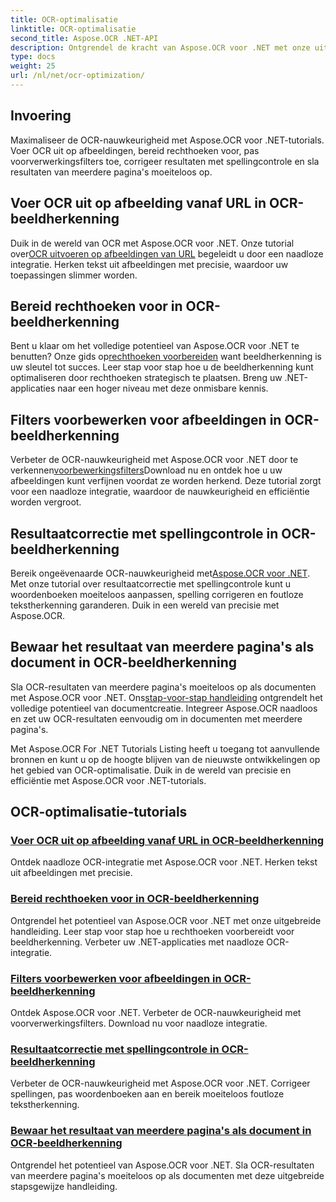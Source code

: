 ```yaml
---
title: OCR-optimalisatie
linktitle: OCR-optimalisatie
second_title: Aspose.OCR .NET-API
description: Ontgrendel de kracht van Aspose.OCR voor .NET met onze uitgebreide tutorials. Of u nu een doorgewinterde ontwikkelaar of een beginner bent, deze handleidingen zullen uw OCR-spel naar een hoger niveau tillen.
type: docs
weight: 25
url: /nl/net/ocr-optimization/
---
```

## Invoering

Maximaliseer de OCR-nauwkeurigheid met Aspose.OCR voor .NET-tutorials. Voer OCR uit op afbeeldingen, bereid rechthoeken voor, pas voorverwerkingsfilters toe, corrigeer resultaten met spellingcontrole en sla resultaten van meerdere pagina's moeiteloos op.


## Voer OCR uit op afbeelding vanaf URL in OCR-beeldherkenning

 Duik in de wereld van OCR met Aspose.OCR voor .NET. Onze tutorial over[OCR uitvoeren op afbeeldingen van URL](./perform-ocr-on-image-from-url/) begeleidt u door een naadloze integratie. Herken tekst uit afbeeldingen met precisie, waardoor uw toepassingen slimmer worden.

## Bereid rechthoeken voor in OCR-beeldherkenning

 Bent u klaar om het volledige potentieel van Aspose.OCR voor .NET te benutten? Onze gids op[rechthoeken voorbereiden](./prepare-rectangles/) want beeldherkenning is uw sleutel tot succes. Leer stap voor stap hoe u de beeldherkenning kunt optimaliseren door rechthoeken strategisch te plaatsen. Breng uw .NET-applicaties naar een hoger niveau met deze onmisbare kennis.

## Filters voorbewerken voor afbeeldingen in OCR-beeldherkenning

 Verbeter de OCR-nauwkeurigheid met Aspose.OCR voor .NET door te verkennen[voorbewerkingsfilters](./preprocessing-filters-for-image/)Download nu en ontdek hoe u uw afbeeldingen kunt verfijnen voordat ze worden herkend. Deze tutorial zorgt voor een naadloze integratie, waardoor de nauwkeurigheid en efficiëntie worden vergroot.

## Resultaatcorrectie met spellingcontrole in OCR-beeldherkenning

 Bereik ongeëvenaarde OCR-nauwkeurigheid met[Aspose.OCR voor .NET](./result-correction-with-spell-checking/). Met onze tutorial over resultaatcorrectie met spellingcontrole kunt u woordenboeken moeiteloos aanpassen, spelling corrigeren en foutloze tekstherkenning garanderen. Duik in een wereld van precisie met Aspose.OCR.

## Bewaar het resultaat van meerdere pagina's als document in OCR-beeldherkenning

 Sla OCR-resultaten van meerdere pagina's moeiteloos op als documenten met Aspose.OCR voor .NET. Ons[stap-voor-stap handleiding](./save-multipage-result-as-document/) ontgrendelt het volledige potentieel van documentcreatie. Integreer Aspose.OCR naadloos en zet uw OCR-resultaten eenvoudig om in documenten met meerdere pagina's.

Met Aspose.OCR For .NET Tutorials Listing heeft u toegang tot aanvullende bronnen en kunt u op de hoogte blijven van de nieuwste ontwikkelingen op het gebied van OCR-optimalisatie. Duik in de wereld van precisie en efficiëntie met Aspose.OCR voor .NET-tutorials.
## OCR-optimalisatie-tutorials
### [Voer OCR uit op afbeelding vanaf URL in OCR-beeldherkenning](./perform-ocr-on-image-from-url/)
Ontdek naadloze OCR-integratie met Aspose.OCR voor .NET. Herken tekst uit afbeeldingen met precisie.
### [Bereid rechthoeken voor in OCR-beeldherkenning](./prepare-rectangles/)
Ontgrendel het potentieel van Aspose.OCR voor .NET met onze uitgebreide handleiding. Leer stap voor stap hoe u rechthoeken voorbereidt voor beeldherkenning. Verbeter uw .NET-applicaties met naadloze OCR-integratie.
### [Filters voorbewerken voor afbeeldingen in OCR-beeldherkenning](./preprocessing-filters-for-image/)
Ontdek Aspose.OCR voor .NET. Verbeter de OCR-nauwkeurigheid met voorverwerkingsfilters. Download nu voor naadloze integratie.
### [Resultaatcorrectie met spellingcontrole in OCR-beeldherkenning](./result-correction-with-spell-checking/)
Verbeter de OCR-nauwkeurigheid met Aspose.OCR voor .NET. Corrigeer spellingen, pas woordenboeken aan en bereik moeiteloos foutloze tekstherkenning.
### [Bewaar het resultaat van meerdere pagina's als document in OCR-beeldherkenning](./save-multipage-result-as-document/)
Ontgrendel het potentieel van Aspose.OCR voor .NET. Sla OCR-resultaten van meerdere pagina's moeiteloos op als documenten met deze uitgebreide stapsgewijze handleiding.